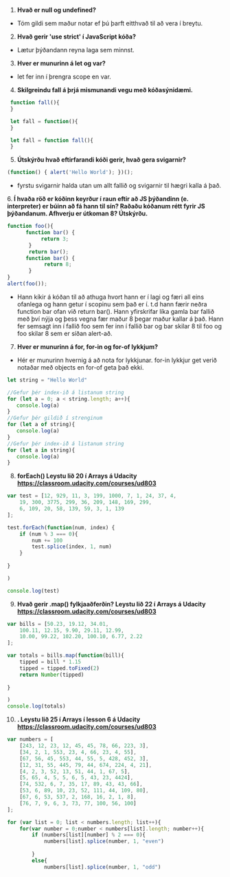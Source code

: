 1. <b>Hvað er null og undefined?</b> 
  * Tóm gildi sem maður notar ef þú þarft eitthvað til að vera í breytu.
2. <b>Hvað gerir 'use strict' í JavaScript kóða?</b> 
  * Lætur þýðandann reyna laga sem minnst.
3. <b>Hver er munurinn á let og var?</b>
  * let fer inn í þrengra scope en var.

4. <b>Skilgreindu fall á þrjá mismunandi vegu með kóðasýnidæmi.</b>
 ```javascript
  function fall(){
  }
  ```
  
 ```javascript
  let fall = function(){
  }
  ```
  
 ```javascript
  let fall = function fall(){
  }
  ```
5. <b>Útskýrðu hvað eftirfarandi kóði gerir, hvað gera svigarnir?</b>
 ```javascript
 (function() { alert('Hello World'); })();
 ```
 * fyrstu svigarnir halda utan um allt fallið og svigarnir til hægri kalla á það.

6.<b> Í hvaða röð er kóðinn keyrður í raun eftir að JS þýðandinn (e. interpreter) er búinn að fá
hann til sín? Raðaðu kóðanum rétt fyrir JS þýðandanum. Afhverju er útkoman 8? Útskýrðu.</b>
```javascript
function foo(){
      function bar() {
           return 3;
       }
       return bar();
      function bar() {
            return 8;
       }
}
alert(foo()); 

```
 * Hann kíkir á kóðan til að athuga hvort hann er í lagi og færi all eins ofanlega og hann getur í scopinu sem það er í. t.d hann færir neðra function bar ofan við return bar(). Hann yfirskrifar líka gamla bar fallið með því nýja og þess vegna fær maður 8 þegar maður kallar á það. Hann fer semsagt inn í fallið foo sem fer inn í fallið bar og bar skilar 8 til foo og foo skilar 8 sem er síðan alert-að.
7. <b> Hver er munurinn á for, for-in og for-of lykkjum? </b>
 * Hér er munurinn hvernig á að nota for lykkjunar. for-in lykkjur get verið notaðar með objects en for-of geta það ekki.
 ```javascript
 let string = "Hello World"
 
//Gefur þér index-ið á listanum string
for (let a = 0; a < string.length; a++){
	console.log(a)
}
//Gefur þér gildið í strenginum
for (let a of string){
	console.log(a)
}
//Gefur þér index-ið á listanum string
for (let a in string){
	console.log(a)
}
 
 ```
 
8. <b>forEach() Leystu lið 20 í Arrays á Udacity https://classroom.udacity.com/courses/ud803 </b>

```javascript
var test = [12, 929, 11, 3, 199, 1000, 7, 1, 24, 37, 4,
    19, 300, 3775, 299, 36, 209, 148, 169, 299,
    6, 109, 20, 58, 139, 59, 3, 1, 139
];

test.forEach(function(num, index) {
    if (num % 3 === 0){
        num += 100
        test.splice(index, 1, num)
    }
    
}

)

console.log(test)
```
9. <b>Hvað gerir .map() fylkjaaðferðin? Leystu lið 22 í Arrays á Udacity
https://classroom.udacity.com/courses/ud803</b>
```javascript
var bills = [50.23, 19.12, 34.01,
    100.11, 12.15, 9.90, 29.11, 12.99,
    10.00, 99.22, 102.20, 100.10, 6.77, 2.22
];

var totals = bills.map(function(bill){
    tipped = bill * 1.15
    tipped = tipped.toFixed(2)
    return Number(tipped)
    
}

)
console.log(totals)
```
10. <b>. Leystu lið 25 í Arrays í lesson 6 á Udacity https://classroom.udacity.com/courses/ud803</b>
```javascript
var numbers = [
    [243, 12, 23, 12, 45, 45, 78, 66, 223, 3],
    [34, 2, 1, 553, 23, 4, 66, 23, 4, 55],
    [67, 56, 45, 553, 44, 55, 5, 428, 452, 3],
    [12, 31, 55, 445, 79, 44, 674, 224, 4, 21],
    [4, 2, 3, 52, 13, 51, 44, 1, 67, 5],
    [5, 65, 4, 5, 5, 6, 5, 43, 23, 4424],
    [74, 532, 6, 7, 35, 17, 89, 43, 43, 66],
    [53, 6, 89, 10, 23, 52, 111, 44, 109, 80],
    [67, 6, 53, 537, 2, 168, 16, 2, 1, 8],
    [76, 7, 9, 6, 3, 73, 77, 100, 56, 100]
];

for (var list = 0; list < numbers.length; list++){
    for(var number = 0;number < numbers[list].length; number++){
        if (numbers[list][number] % 2 === 0){
            numbers[list].splice(number, 1, "even")
            
        }
        else{
            numbers[list].splice(number, 1, "odd")
```
